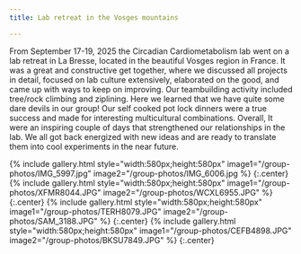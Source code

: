 ```yaml
---
title: Lab retreat in the Vosges mountains

---
```


From September 17-19, 2025 the Circadian Cardiometabolism lab went on a lab retreat in La Bresse, located in the beautiful Vosges region in France. It was a great and constructive get together, where we discussed all projects in detail, focused on lab culture extensively, elaborated on the good, and came up with ways to keep on improving. Our teambuilding activity included tree/rock climbing and ziplining. Here we learned that we have quite some dare devils in our group! Our self cooked pot lock dinners were a true success and made for interesting multicultural combinations. Overall, It were an inspiring couple of days that strengthened our relationships in the lab. We all got back energized with new ideas and are ready to translate them into cool experiments in the near future.

{% include gallery.html style="width:580px;height:580px" image1="/group-photos/IMG_5997.jpg"  image2="/group-photos/IMG_6006.jpg  %} {:.center}
{% include gallery.html style="width:580px;height:580px" image1="/group-photos/XFMR8044.JPG" image2="/group-photos/WCXL6955.JPG"  %} {:.center}
{% include gallery.html style="width:580px;height:580px" image1="/group-photos/TERH8079.JPG" image2="/group-photos/SAM_3188.JPG" %} {:.center}
{% include gallery.html style="width:580px;height:580px" image1="/group-photos/CEFB4898.JPG" image2="/group-photos/BKSU7849.JPG"  %} {:.center}


 


